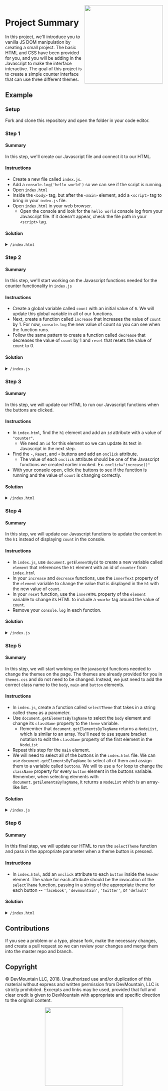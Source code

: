<img src="https://s3.amazonaws.com/devmountain/readme-logo.png" width="250" align="right">

# Project Summary

In this project, we'll introduce you to vanilla JS DOM manipulation by creating a small project. The basic HTML and CSS have been provided for you, and you will be adding in the Javascript to make the interface interactive. The goal of this project is to create a simple counter interface that can use three different themes.

## Example

### Setup
Fork and clone this repository and open the folder in your code editor.

### Step 1

#### Summary

In this step, we'll create our Javascript file and connect it to our HTML.

#### Instructions

- Create a new file called `index.js`.
- Add a `console.log('hello world')` so we can see if the script is running.
- Open `index.html`
- Inside the `<body>` tag, but after the `<main>` element, add a `<script>` tag to bring in your `index.js` file.
- Open `index.html` in your web browser.
  - Open the console and look for the `hello world` console log from your Javascript file. If it doesn't appear, check the file path in your `<script>` tag.

#### Solution

<details>
<summary>
<code>/index.html</code>
</summary>

```html
<!DOCTYPE html>
<html lang="en">
  <head>
    <meta charset="UTF-8" />
    <meta name="viewport" content="width=device-width, initial-scale=1.0" />
    <title>Theme Changing Counter</title>
    <link rel="stylesheet" href="./index.css" />
    <link rel="stylesheet" href="./themes.css" />
  </head>
  <body>
    <header>
      <p>Choose a theme:</p>

      <button>Facebook</button> <button>DevMountain</button>
      <button>Twitter</button> <button>Default</button>
    </header>
    <main>
      <h1>0</h1>
      <h2>Clicks</h2>
      <section>
        <button>-</button> <button>Reset</button> <button>+</button>
      </section>
    </main>
    <script src="./index.js"></script>
  </body>
</html>
```

</details>

### Step 2

#### Summary

In this step, we'll start working on the Javascript functions needed for the counter functionality in `index.js`

#### Instructions

- Create a global variable called `count` with an initial value of `0`. We will update this global variable in all of our functions.
- Next, create a function called `increase` that increases the value of `count` by 1. For now, `console.log` the new value of count so you can see when the function runs.
- Follow the same pattern to create a function called `decrease` that decreases the value of `count` by 1 and `reset` that resets the value of `count` to 0.

#### Solution

<details>
<summary>
<code>/index.js</code>
</summary>

```js
let count = 0;

function increase() {
  count++;
  console.log(count);
}

function decrease() {
  count--;
  console.log(count);
}

function reset() {
  count = 0;
  console.log(count);
}
```

</details>

### Step 3

#### Summary

In this step, we will update our HTML to run our Javascript functions when the buttons are clicked.

#### Instructions

- In `index.html`, find the `h1` element and add an `id` attribute with a value of `"counter"`.
  - We need an `id` for this element so we can update its text in Javascript in the next step.
- Find the `-`, `Reset`, and `+` buttons and add an `onclick` attribute.
  - The value of each `onclick` attribute should be one of the Javascript functions we created earlier invoked. Ex. `onclick="increase()"`
- With your console open, click the buttons to see if the function is running and the value of `count` is changing correctly.

#### Solution

<details>
<summary>
<code>/index.html</code></summary>

```html
<!DOCTYPE html>
<html lang="en">
  <head>
    <meta charset="UTF-8" />
    <meta name="viewport" content="width=device-width, initial-scale=1.0" />
    <title>Theme Changing Counter</title>
    <link rel="stylesheet" href="./index.css" />
    <link rel="stylesheet" href="./themes.css" />
  </head>
  <body>
    <header>
      <p>Choose a theme:</p>

      <button>Facebook</button> <button>DevMountain</button>
      <button>Twitter</button> <button>Default</button>
    </header>
    <main>
      <h1 id="counter">0</h1>
      <h2>Clicks</h2>
      <section>
        <button onclick="decrease()">-</button>
        <button onclick="reset()">Reset</button>
        <button onclick="increase()">+</button>
      </section>
    </main>
    <script src="./index.js"></script>
  </body>
</html>
```

</details>

### Step 4

#### Summary

In this step, we will update our Javascript functions to update the content in the `h1` instead of displaying `count` in the console.

#### Instructions

- In `index.js`, use `document.getElementById` to create a new variable called `element` that references the `h1` element with an id of `counter` from `index.html`
- In your `increase` and `decrease` functions, use the `innerText` property of the `element` variable to change the value that is displayed in the `h1` with the new value of `count`.
- In your `reset` function, use the `innerHTML` property of the `element` variable to change its HTML to include a `<mark>` tag around the value of `count`.
- Remove your `console.log` in each function.

#### Solution

<details>
<summary>
<code>/index.js</code>
</summary>

```js
let count = 0;
const element = document.getElementById("counter");

function increase() {
  count++;
  element.innerText = count;
}

function decrease() {
  count--;
  element.innerText = count;
}

function reset() {
  count = 0;
  element.innerHTML = "<mark>" + count + "</mark>";
}
```

</details>

### Step 5

#### Summary

In this step, we will start working on the javascript functions needed to change the themes on the page. The themes are already provided for you in `themes.css` and do not need to be changed. Instead, we just need to add the correct class name to the `body`, `main` and `button` elements.

#### Instructions

- In `index.js`, create a function called `selectTheme` that takes in a string called `theme` as a parameter.
- Use `document.getElementsByTagName` to select the `body` element and change its `className` property to the `theme` variable.
  - Remember that `document.getElementsByTagName` returns a `NodeList`, which is similar to an array. You'll need to use square bracket notation to edit the `className` property of the first element in the `NodeList`
- Repeat this step for the `main` element.
- We will need to select all of the buttons in the `index.html` file. We can use `document.getElementsByTagName` to select all of them and assign them to a variable called `buttons`. We will to use a `for` loop to change the `className` property for every `button` element in the buttons variable. Remember, when selecting elements with `document.getElementsByTagName`, it returns a `NodeList` which is an array-like list.

#### Solution

<details><summary><code>/index.js</code></summary>

```js
function selectTheme(theme) {
  document.getElementsByTagName("body")[0].className = theme;
  document.getElementsByTagName("main")[0].className = theme;
  const buttons = document.getElementsByTagName("button");

  for (let i = 0; i < buttons.length; i++) {
    buttons[i].className = theme;
  }
}
```

</details>

### Step 6

#### Summary

In this final step, we will update our HTML to run the `selectTheme` function and pass in the appropriate parameter when a theme button is pressed.

#### Instructions

- In `index.html`, add an `onclick` attribute to each `button` inside the `header` element. The value for each attribute should be the invocation of the `selectTheme` function, passing in a string of the appropriate theme for each button -- `'facebook'`, `'devmountain'`, `'twitter'`, or `'default'`

#### Solution

<details><summary><code>/index.html</code></summary>

```html
<header>
  <p>Choose a theme:</p>

  <button onclick="selectTheme('facebook')">Facebook</button>
  <button onclick="selectTheme('devmountain')">DevMountain</button>
  <button onclick="selectTheme('twitter')">Twitter</button>
  <button onclick="selectTheme('default')">Default</button>
</header>
```

</details>

## Contributions

If you see a problem or a typo, please fork, make the necessary changes, and create a pull request so we can review your changes and merge them into the master repo and branch.

## Copyright

© DevMountain LLC, 2018. Unauthorized use and/or duplication of this material without express and written permission from DevMountain, LLC is strictly prohibited. Excerpts and links may be used, provided that full and clear credit is given to DevMountain with appropriate and specific direction to the original content.

<p align="center">
<img src="https://s3.amazonaws.com/devmountain/readme-logo.png" width="250">
</p>
